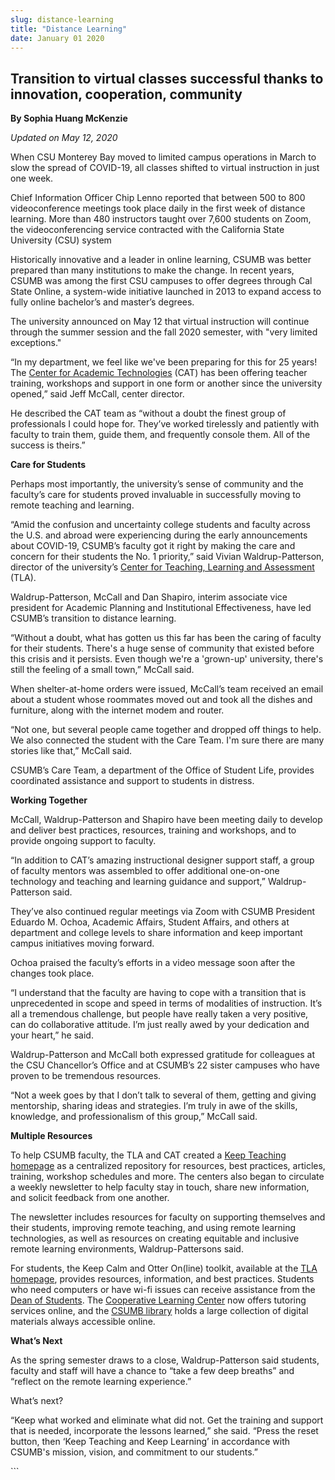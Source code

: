 ```yaml
---
slug: distance-learning
title: "Distance Learning"
date: January 01 2020
---
```


  
<h2>
  Transition to virtual classes successful thanks to innovation, cooperation,
  community
</h2>
<p><b> By Sophia Huang McKenzie</b></p>
<p><i>Updated on May 12, 2020</i></p>
<p>
  When CSU Monterey Bay moved to limited campus operations in March to slow the
  spread of COVID-19, all classes shifted to virtual instruction in just one
  week.
</p>
<p>
  Chief Information Officer Chip Lenno reported that between 500 to 800
  videoconference meetings took place daily in the first week of distance
  learning. More than 480 instructors taught over 7,600 students on Zoom, the
  videoconferencing service contracted with the California State University
  (CSU) system
</p>
<p>
  Historically innovative and a leader in online learning, CSUMB was better
  prepared than many institutions to make the change. In recent years, CSUMB was
  among the first CSU campuses to offer degrees through Cal State Online, a
  system-wide initiative launched in 2013 to expand access to fully online
  bachelor’s and master’s degrees.
</p>
<p>
  The university announced on May 12 that virtual instruction will continue
  through the summer session and the fall 2020 semester, with "very limited
  exceptions."
</p>
<p>
  “In my department, we feel like we've been preparing for this for 25 years!
  The
  <a href="https://csumb.edu/cat/">Center for Academic Technologies</a> (CAT)
  has been offering teacher training, workshops and support in one form or
  another since the university opened,” said Jeff McCall, center director.
</p>
<p>
  He described the CAT team as “without a doubt the finest group of
  professionals I could hope for. They’ve worked tirelessly and patiently with
  faculty to train them, guide them, and frequently console them. All of the
  success is theirs.”
</p>
<p><b>Care for Students</b></p>
<p>
  Perhaps most importantly, the university’s sense of community and the
  faculty’s care for students proved invaluable in successfully moving to remote
  teaching and learning.
</p>
<p>
  “Amid the confusion and uncertainty college students and faculty across the
  U.S. and abroad were experiencing during the early announcements about
  COVID-19, CSUMB’s faculty got it right by making the care and concern for
  their students the No. 1 priority,” said Vivian Waldrup-Patterson, director of
  the university’s
  <a href="https://csumb.edu/tla"
    >Center for Teaching, Learning and Assessment </a
  >(TLA).
</p>
<p>
  Waldrup-Patterson, McCall and Dan Shapiro, interim associate vice president
  for Academic Planning and Institutional Effectiveness, have led CSUMB’s
  transition to distance learning.
</p>
<p>
  “Without a doubt, what has gotten us this far has been the caring of faculty
  for their students. There's a huge sense of community that existed before this
  crisis and it persists. Even though we're a 'grown-up' university, there's
  still the feeling of a small town,” McCall said.
</p>
<p>
  When shelter-at-home orders were issued, McCall’s team received an email about
  a student whose roommates moved out and took all the dishes and furniture,
  along with the internet modem and router.
</p>
<p>
  “Not one, but several people came together and dropped off things to help. We
  also connected the student with the Care Team. I'm sure there are many stories
  like that,” McCall said.
</p>
<p>
  CSUMB’s Care Team, a department of the Office of Student Life, provides
  coordinated assistance and support to students in distress.
</p>
<p><b>Working Together</b></p>
<p>
  McCall, Waldrup-Patterson and Shapiro have been meeting daily to develop and
  deliver best practices, resources, training and workshops, and to provide
  ongoing support to faculty.
</p>
<p>
  “In addition to CAT’s amazing instructional designer support staff, a group of
  faculty mentors was assembled to offer additional one-on-one technology and
  teaching and learning guidance and support,” Waldrup-Patterson said.
</p>
<p>
  They’ve also continued regular meetings via Zoom with CSUMB President Eduardo
  M. Ochoa, Academic Affairs, Student Affairs, and others at department and
  college levels to share information and keep important campus initiatives
  moving forward.
</p>
<p>
  Ochoa praised the faculty’s efforts in a video message soon after the changes
  took place.
</p>
<p>
  “I understand that the faculty are having to cope with a transition that is
  unprecedented in scope and speed in terms of modalities of instruction. It’s
  all a tremendous challenge, but people have really taken a very positive, can
  do collaborative attitude. I’m just really awed by your dedication and your
  heart,” he said.
</p>
<p>
  Waldrup-Patterson and McCall both expressed gratitude for colleagues at the
  CSU Chancellor’s Office and at CSUMB’s 22 sister campuses who have proven to
  be tremendous resources.
</p>
<p>
  “Not a week goes by that I don’t talk to several of them, getting and giving
  mentorship, sharing ideas and strategies. I’m truly in awe of the skills,
  knowledge, and professionalism of this group,” McCall said.
</p>
<p><b>Multiple Resources</b></p>
<p>
  To help CSUMB faculty, the TLA and CAT created a
  <a href="https://csumb.edu/cat/keep-teaching/">Keep Teaching homepage</a> as a
  centralized repository for resources, best practices, articles, training,
  workshop schedules and more. The centers also began to circulate a weekly
  newsletter to help faculty stay in touch, share new information, and solicit
  feedback from one another.
</p>
<p>
  The newsletter includes resources for faculty on supporting themselves and
  their students, improving remote teaching, and using remote learning
  technologies, as well as resources on creating equitable and inclusive remote
  learning environments, Waldrup-Pattersons said.
</p>
<p>
  For students, the Keep Calm and Otter On(line) toolkit, available at the
  <a href="https://csumb.edu/tla">TLA homepage</a>, provides resources,
  information, and best practices. Students who need computers or have wi-fi
  issues can receive assistance from the
  <a href="https://csumb.edu/studentlife">Dean of Students</a>. The
  <a href="https://csumb.edu/clc">Cooperative Learning Center</a> now offers
  tutoring services online, and the
  <a href="https://csumb.edu/library/">CSUMB library</a> holds a large
  collection of digital materials always accessible online.
</p>
<p><b>What’s Next</b></p>
<p>
  As the spring semester draws to a close, Waldrup-Patterson said students,
  faculty and staff will have a chance to “take a few deep breaths” and “reflect
  on the remote learning experience.”
</p>
<p>What’s next?</p>
<p>
  “Keep what worked and eliminate what did not. Get the training and support
  that is needed, incorporate the lessons learned,” she said. “Press the reset
  button, then ‘Keep Teaching and Keep Learning’ in accordance with CSUMB's
  mission, vision, and commitment to our students.”
</p>
```
